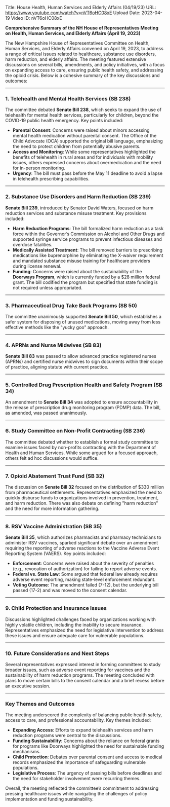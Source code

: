 Title: House Health, Human Services and Elderly Affairs (04/19/23)
URL: https://www.youtube.com/watch?v=nVT6oHC08xE
Upload Date: 2023-04-19
Video ID: nVT6oHC08xE

**Comprehensive Summary of the NH House of Representatives Meeting on Health, Human Services, and Elderly Affairs (April 19, 2023)**

The New Hampshire House of Representatives Committee on Health, Human Services, and Elderly Affairs convened on April 19, 2023, to address a range of critical issues related to healthcare, substance use disorders, harm reduction, and elderly affairs. The meeting featured extensive discussions on several bills, amendments, and policy initiatives, with a focus on expanding access to care, ensuring public health safety, and addressing the opioid crisis. Below is a cohesive summary of the key discussions and outcomes:

---

### **1. Telehealth and Mental Health Services (SB 238)**
The committee debated **Senate Bill 238**, which seeks to expand the use of telehealth for mental health services, particularly for children, beyond the COVID-19 public health emergency. Key points included:
- **Parental Consent**: Concerns were raised about minors accessing mental health medication without parental consent. The Office of the Child Advocate (OCA) supported the original bill language, emphasizing the need to protect children from potentially abusive parents.
- **Access and Monitoring**: While some representatives highlighted the benefits of telehealth in rural areas and for individuals with mobility issues, others expressed concerns about overmedication and the need for in-person monitoring.
- **Urgency**: The bill must pass before the May 11 deadline to avoid a lapse in telehealth prescribing capabilities.

---

### **2. Substance Use Disorders and Harm Reduction (SB 239)**
**Senate Bill 239**, introduced by Senator David Waters, focused on harm reduction services and substance misuse treatment. Key provisions included:
- **Harm Reduction Programs**: The bill formalized harm reduction as a task force within the Governor’s Commission on Alcohol and Other Drugs and supported syringe service programs to prevent infectious diseases and overdose fatalities.
- **Medically Assisted Treatment**: The bill removed barriers to prescribing medications like buprenorphine by eliminating the X-waiver requirement and mandated substance misuse training for healthcare providers during license renewal.
- **Funding**: Concerns were raised about the sustainability of the **Doorways Program**, which is currently funded by a $28 million federal grant. The bill codified the program but specified that state funding is not required unless appropriated.

---

### **3. Pharmaceutical Drug Take Back Programs (SB 50)**
The committee unanimously supported **Senate Bill 50**, which establishes a safer system for disposing of unused medications, moving away from less effective methods like the "yucky goo" approach.

---

### **4. APRNs and Nurse Midwives (SB 83)**
**Senate Bill 83** was passed to allow advanced practice registered nurses (APRNs) and certified nurse midwives to sign documents within their scope of practice, aligning statute with current practice.

---

### **5. Controlled Drug Prescription Health and Safety Program (SB 34)**
An amendment to **Senate Bill 34** was adopted to ensure accountability in the release of prescription drug monitoring program (PDMP) data. The bill, as amended, was passed unanimously.

---

### **6. Study Committee on Non-Profit Contracting (SB 236)**
The committee debated whether to establish a formal study committee to examine issues faced by non-profits contracting with the Department of Health and Human Services. While some argued for a focused approach, others felt ad hoc discussions would suffice.

---

### **7. Opioid Abatement Trust Fund (SB 32)**
The discussion on **Senate Bill 32** focused on the distribution of $330 million from pharmaceutical settlements. Representatives emphasized the need to quickly disburse funds to organizations involved in prevention, treatment, and harm reduction. There was also debate on defining "harm reduction" and the need for more information gathering.

---

### **8. RSV Vaccine Administration (SB 35)**
**Senate Bill 35**, which authorizes pharmacists and pharmacy technicians to administer RSV vaccines, sparked significant debate over an amendment requiring the reporting of adverse reactions to the Vaccine Adverse Event Reporting System (VAERS). Key points included:
- **Enforcement**: Concerns were raised about the severity of penalties (e.g., revocation of authorization) for failing to report adverse events.
- **Federal vs. State Law**: Some argued that federal law already requires adverse event reporting, making state-level enforcement redundant.
- **Voting Outcome**: The amendment failed (7-12), but the underlying bill passed (17-2) and was moved to the consent calendar.

---

### **9. Child Protection and Insurance Issues**
Discussions highlighted challenges faced by organizations working with highly volatile children, including the inability to secure insurance. Representatives emphasized the need for legislative intervention to address these issues and ensure adequate care for vulnerable populations.

---

### **10. Future Considerations and Next Steps**
Several representatives expressed interest in forming committees to study broader issues, such as adverse event reporting for vaccines and the sustainability of harm reduction programs. The meeting concluded with plans to move certain bills to the consent calendar and a brief recess before an executive session.

---

### **Key Themes and Outcomes**
The meeting underscored the complexity of balancing public health safety, access to care, and professional accountability. Key themes included:
- **Expanding Access**: Efforts to expand telehealth services and harm reduction programs were central to the discussions.
- **Funding Sustainability**: Concerns about the reliance on federal grants for programs like Doorways highlighted the need for sustainable funding mechanisms.
- **Child Protection**: Debates over parental consent and access to medical records emphasized the importance of safeguarding vulnerable populations.
- **Legislative Process**: The urgency of passing bills before deadlines and the need for stakeholder involvement were recurring themes.

Overall, the meeting reflected the committee’s commitment to addressing pressing healthcare issues while navigating the challenges of policy implementation and funding sustainability.